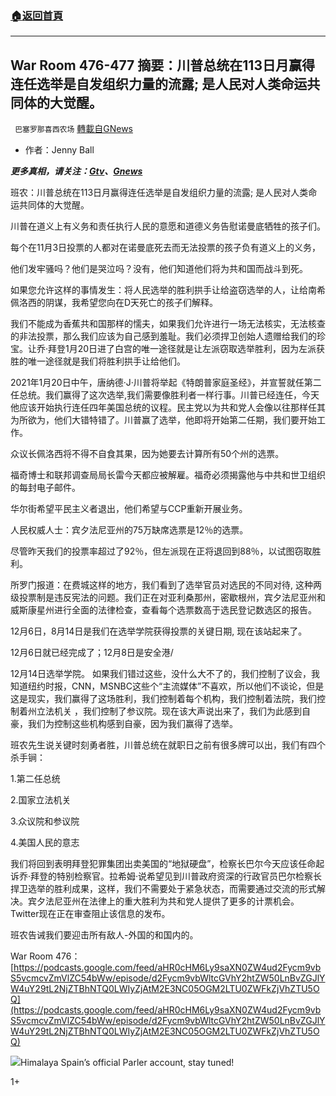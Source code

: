 ###  [:house:返回首頁](https://github.com/ourhimalayas/txt)
---


## War Room 476-477 摘要：川普总统在113日月赢得连任选举是自发组织力量的流露; 是人民对人类命运共同体的大觉醒。
` 巴塞罗那喜西农场` [轉載自GNews](https://gnews.org/zh-hans/530909/)

- 作者：Jenny Ball


***更多真相，请关注：[Gtv](https://gtv.org/)、[Gnews](https://gnews.org/)***

班农：川普总统在113日月赢得连任选举是自发组织力量的流露; 是人民对人类命运共同体的大觉醒。

川普在道义上有义务和责任执行人民的意愿和道德义务告慰诺曼底牺牲的孩子们。

每个在11月3日投票的人都对在诺曼底死去而无法投票的孩子负有道义上的义务，

他们发牢骚吗？他们是哭泣吗？没有，他们知道他们将为共和国而战斗到死。

如果您允许这样的事情发生：将人民选举的胜利拱手让给盗窃选举的人，让给南希佩洛西的阴谋，我希望您向在D天死亡的孩子们解释。

我们不能成为香蕉共和国那样的懦夫，如果我们允许进行一场无法核实，无法核查的非法投票，那么我们应该为自己感到羞耻。我们必须捍卫创始人遗赠给我们的珍宝。让乔·拜登1月20日进了白宫的唯一途径就是让左派窃取选举胜利，因为左派获胜的唯一途径就是我们将胜利拱手让给他们。

2021年1月20日中午，唐纳德·J·川普将举起《特朗普家庭圣经》，并宣誓就任第二任总统。我们赢得了这次选举,我们需要像胜利者一样行事。川普已经连任，今天他应该开始执行连任四年美国总统的议程。民主党以为共和党人会像以往那样任其为所欲为，他们大错特错了。川普赢了选举，他即将开始第二任期，我们要开始工作。

众议长佩洛西将不得不自食其果，因为她要去计算所有50个州的选票。

福奇博士和联邦调查局局长雷今天都应被解雇。福奇必须揭露他与中共和世卫组织的每封电子邮件。

华尔街希望平民主义者退出，他们希望与CCP重新开展业务。

人民权威人士：宾夕法尼亚州的75万缺席选票是12％的选票。

尽管昨天我们的投票率超过了92％，但左派现在正将退回到88％，以试图窃取胜利。

所罗门报道：在费城这样的地方，我们看到了选举官员对选民的不同对待, 这种两级投票制是违反宪法的问题。我们正在对亚利桑那州，密歇根州，宾夕法尼亚州和威斯康星州进行全面的法律检查，查看每个选票数高于选民登记数选区的报告。

12月6日，8月14日是我们在选举学院获得投票的关键日期, 现在该站起来了。

12月6日就已经完成了；12月8日是安全港/

12月14日选举学院。 如果我们错过这些，没什么大不了的，我们控制了议会，我知道纽约时报，CNN，MSNBC这些个“主流媒体”不喜欢，所以他们不谈论，但是这是现实，我们赢得了这场胜利，我们控制着每个机构，我们控制着法院，我们控制着州立法机关 ，我们控制了参议院。现在该大声说出来了，我们为此感到自豪，我们为控制这些机构感到自豪，因为我们赢得了选举。

班农先生说关键时刻勇者胜，川普总统在就职日之前有很多牌可以出，我们有四个杀手锏：

1.第二任总统

2.国家立法机关

3.众议院和参议院

4.美国人民的意志

我们将回到表明拜登犯罪集团出卖美国的“地狱硬盘”，检察长巴尔今天应该任命起诉乔·拜登的特别检察官。拉希姆·说希望见到川普政府资深的行政官员巴尔检察长捍卫选举的胜利成果，这样，我们不需要处于紧急状态，而需要通过交流的形式解决。宾夕法尼亚州在法律上的重大胜利为共和党人提供了更多的计票机会。Twitter现在正在审查阻止该信息的发布。

班农告诫我们要迎击所有敌人-外国的和国内的。

War Room 476：[https://podcasts.google.com/feed/aHR0cHM6Ly9saXN0ZW4ud2Fycm9vbS5vcmcvZmVlZC54bWw/episode/d2Fycm9vbWltcGVhY2htZW50LnBvZGJlYW4uY29tL2NjZTBhNTQ0LWIyZjAtM2E3NC05OGM2LTU0ZWFkZjVhZTU5OQ](https://podcasts.google.com/feed/aHR0cHM6Ly9saXN0ZW4ud2Fycm9vbS5vcmcvZmVlZC54bWw/episode/d2Fycm9vbWltcGVhY2htZW50LnBvZGJlYW4uY29tL2NjZTBhNTQ0LWIyZjAtM2E3NC05OGM2LTU0ZWFkZjVhZTU5OQ)



![]()![](https://gnews-media-offload.s3.amazonaws.com/wp-content/uploads/2020/11/03174100/image0-15.jpg)Himalaya Spain’s official Parler account, stay tuned!

1+
